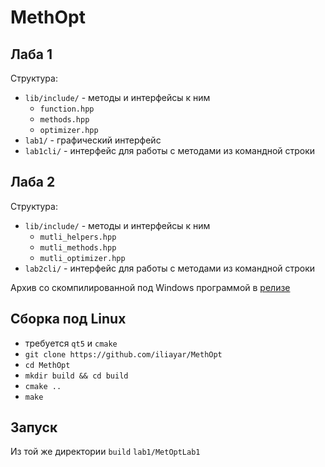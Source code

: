 # MethOpt
## Лаба 1
Структура:
- `lib/include/` - методы и интерфейсы к ним
  - `function.hpp`
  - `methods.hpp`
  - `optimizer.hpp`
- `lab1/` - графический интерфейс
- `lab1cli/` - интерфейс для работы с методами из командной строки
## Лаба 2
Структура:
- `lib/include/` - методы и интерфейсы к ним
  - `mutli_helpers.hpp`
  - `mutli_methods.hpp`
  - `mutli_optimizer.hpp`
- `lab2cli/` - интерфейс для работы с методами из командной строки

Архив со скомпилированной под Windows программой в [релизе](https://github.com/iliayar/MethOpt/releases/tag/1.1.0)

## Сборка под Linux
- требуется `qt5` и `cmake`
- `git clone https://github.com/iliayar/MethOpt`
- `cd MethOpt`
- `mkdir build && cd build`
- `cmake ..`
- `make`

## Запуск
Из той же директории `build` `lab1/MetOptLab1`
